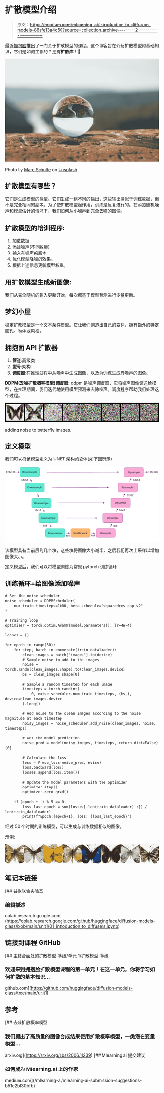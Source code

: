 # 扩散模型介绍

> 原文：<https://medium.com/mlearning-ai/introduction-to-diffusion-models-86afe13a4c50?source=collection_archive---------2----------------------->

最近[拥抱脸](https://medium.com/u/b1574f0c6c5e?source=post_page-----86afe13a4c50--------------------------------)推出了一门关于扩散模型的课程。这个博客旨在介绍扩散模型的基础知识，它们是如何工作的？还有**扩散库！🤗**

![](img/8ef5b31025f1d26381c465cf51d46120.png)

Photo by [Marc Schulte](https://unsplash.com/ja/@marc_schulte?utm_source=medium&utm_medium=referral) on [Unsplash](https://unsplash.com?utm_source=medium&utm_medium=referral)

## 扩散模型有哪些？

它们是生成模型的类型。它们生成一组不同的输出，这些输出类似于训练数据，但不是完全相同的副本。为了使扩散模型起作用，训练是反复进行的。在添加随机噪声和模型估计的情况下，我们如何从小噪声到完全去噪的图像。

## 扩散模型的培训程序:

1.  加载数据
2.  添加噪声(不同数量)
3.  输入有噪声的版本
4.  优化模型降噪的效果。
5.  根据上述信息更新模型权重。

## 用扩散模型生成新图像:

我们从完全随机的输入更新开始，每次都基于模型预测进行少量更新。

## 梦幻小屋

稳定扩散模型是一个文本条件模型。它让我们创造出自己的变体，拥有额外的特定面孔、物体或风格。

## 拥抱面 API 扩散器

1.  **管道**:高级类
2.  **型号**:架构
3.  **调度器**:在推理过程中从噪声中生成图像，以及为训练生成有噪声的图像。

**DDPM(去噪扩散概率模型)调度器:** ddpm 是噪声调度器，它将噪声图像馈送给模型，在推理期间，我们迭代地使用模型预测来去除噪声。调度程序帮助我们处理这个过程。

![](img/8853e1a9e0984f8f31bbe2ce38d93e05.png)

adding noise to butterfly images.

## 定义模型

我们可以将该模型定义为 UNET 架构的变体(如下图所示)

![](img/75d313a3a7a99d14de0b05b921c249c8.png)

该模型具有当前层的几个块，这些块将图像大小减半，之后我们再次上采样以增加图像大小。

定义模型后，我们可以将模型训练为常规 pytorch 训练循环

## 训练循环+给图像添加噪声

```
# Set the noise scheduler
noise_scheduler = DDPMScheduler(
    num_train_timesteps=1000, beta_schedule="squaredcos_cap_v2"
)

# Training loop
optimizer = torch.optim.AdamW(model.parameters(), lr=4e-4)

losses = []

for epoch in range(30):
    for step, batch in enumerate(train_dataloader):
        clean_images = batch["images"].to(device)
        # Sample noise to add to the images
        noise = torch.randn(clean_images.shape).to(clean_images.device)
        bs = clean_images.shape[0]

        # Sample a random timestep for each image
        timesteps = torch.randint(
            0, noise_scheduler.num_train_timesteps, (bs,), device=clean_images.device
        ).long()

        # Add noise to the clean images according to the noise magnitude at each timestep
        noisy_images = noise_scheduler.add_noise(clean_images, noise, timesteps)

        # Get the model prediction
        noise_pred = model(noisy_images, timesteps, return_dict=False)[0]

        # Calculate the loss
        loss = F.mse_loss(noise_pred, noise)
        loss.backward(loss)
        losses.append(loss.item())

        # Update the model parameters with the optimizer
        optimizer.step()
        optimizer.zero_grad()

    if (epoch + 1) % 5 == 0:
        loss_last_epoch = sum(losses[-len(train_dataloader) :]) / len(train_dataloader)
        print(f"Epoch:{epoch+1}, loss: {loss_last_epoch}")
```

经过 50 个时期的训练模型，可以生成与训练数据相似的图像。

示例:

![](img/b7461d093f4dfe2a682caf00bc4399de.png)

## 笔记本链接

[](https://colab.research.google.com/github/huggingface/diffusion-models-class/blob/main/unit1/01_introduction_to_diffusers.ipynb) [## 谷歌联合实验室

### 编辑描述

colab.research.google.com](https://colab.research.google.com/github/huggingface/diffusion-models-class/blob/main/unit1/01_introduction_to_diffusers.ipynb) 

## 链接到课程 GitHub

[](https://github.com/huggingface/diffusion-models-class/tree/main/unit1) [## 主结合面处的扩散模型-等级/单元 1/扩散模型-等级

### 欢迎来到拥抱脸扩散模型课程的第一单元！在这一单元，你将学习如何扩散的基本知识…

github.com](https://github.com/huggingface/diffusion-models-class/tree/main/unit1) 

## 参考

[](https://arxiv.org/abs/2006.11239) [## 去噪扩散概率模型

### 我们提出了高质量的图像合成结果使用扩散概率模型，一类潜在变量模型…

arxiv.org](https://arxiv.org/abs/2006.11239) [](/mlearning-ai/mlearning-ai-submission-suggestions-b51e2b130bfb) [## Mlearning.ai 提交建议

### 如何成为 Mlearning.ai 上的作家

medium.com](/mlearning-ai/mlearning-ai-submission-suggestions-b51e2b130bfb)